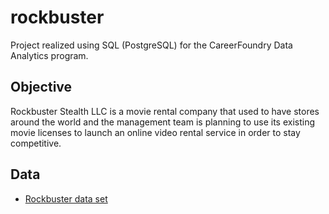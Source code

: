 # rockbuster
Project realized using SQL (PostgreSQL) for the CareerFoundry Data Analytics program.
## Objective
Rockbuster Stealth LLC is a movie rental company that used to have stores around the world and the management team is planning to use its existing movie licenses to launch an online video rental service in order to stay competitive. 
## Data
* [Rockbuster data set](http://www.postgresqltutorial.com/wp-content/uploads/2019/05/dvdrental.zip)
